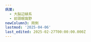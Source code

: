 ```yaml
---
病巣:
  - 大脳辺縁系
  - 前頭眼窩野
newColumn3: 両側
lastmod: '2025-04-06'
last_edited: 2025-02-27T00:00:00.000Z
---
```



